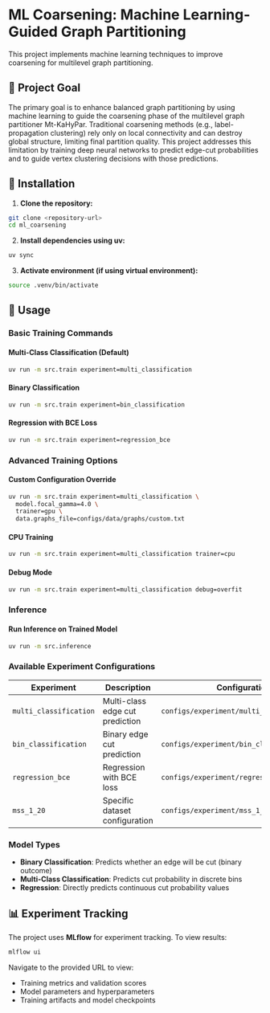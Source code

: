 # ML Coarsening: Machine Learning-Guided Graph Partitioning

This project implements machine learning techniques to improve coarsening for multilevel graph partitioning.

## 🎯 Project Goal

The primary goal is to enhance balanced graph partitioning by using machine learning to guide the coarsening phase of the multilevel graph partitioner Mt-KaHyPar. Traditional coarsening methods (e.g., label-propagation clustering) rely only on local connectivity and can destroy global structure, limiting final partition quality. This project addresses this limitation by training deep neural networks to predict edge-cut probabilities and to guide vertex clustering decisions with those predictions.


## 🚀 Installation

1. **Clone the repository:**
```bash
git clone <repository-url>
cd ml_coarsening
```

2. **Install dependencies using uv:**
```bash
uv sync
```

3. **Activate environment (if using virtual environment):**
```bash
source .venv/bin/activate
```

## 🔧 Usage

### Basic Training Commands

#### Multi-Class Classification (Default)
```bash
uv run -m src.train experiment=multi_classification
```

#### Binary Classification
```bash
uv run -m src.train experiment=bin_classification
```

#### Regression with BCE Loss
```bash
uv run -m src.train experiment=regression_bce
```

### Advanced Training Options

#### Custom Configuration Override
```bash
uv run -m src.train experiment=multi_classification \
  model.focal_gamma=4.0 \
  trainer=gpu \
  data.graphs_file=configs/data/graphs/custom.txt
```

#### CPU Training
```bash
uv run -m src.train experiment=multi_classification trainer=cpu
```

#### Debug Mode
```bash
uv run -m src.train experiment=multi_classification debug=overfit
```

### Inference

#### Run Inference on Trained Model
```bash
uv run -m src.inference 
```

### Available Experiment Configurations

| Experiment | Description | Configuration File |
|------------|-------------|-------------------|
| `multi_classification` | Multi-class edge cut prediction | `configs/experiment/multi_classification.yaml` |
| `bin_classification` | Binary edge cut prediction | `configs/experiment/bin_classification.yaml` |
| `regression_bce` | Regression with BCE loss | `configs/experiment/regression_bce.yaml` |
| `mss_1_20` | Specific dataset configuration | `configs/experiment/mss_1_20.yaml` |

### Model Types

- **Binary Classification**: Predicts whether an edge will be cut (binary outcome)
- **Multi-Class Classification**: Predicts cut probability in discrete bins
- **Regression**: Directly predicts continuous cut probability values

## 📊 Experiment Tracking

The project uses **MLflow** for experiment tracking. To view results:

```bash
mlflow ui
```

Navigate to the provided URL to view:
- Training metrics and validation scores
- Model parameters and hyperparameters
- Training artifacts and model checkpoints


